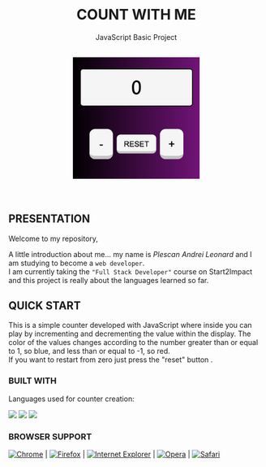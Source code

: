 <!-- PROJECT INTRO -->
<br />
<div align="center">
  <h1 align="center">COUNT WITH ME</h1>
  <p align="center">JavaScript Basic Project</p>
</div>

<br>

<!-- PROJECT IMAGE -->
<div align="center">
  <img src = "img/counter.png" width="250px">
</div>

<br>
<br>

## PRESENTATION

<p>Welcome to my repository,

A little introduction about me... my name is <em>Plescan Andrei Leonard</em> and I am studying to become a `web developer`. <br>
I am currently taking the `"Full Stack Developer"` course on Start2Impact and this project is really about the languages learned so far.</p>

## QUICK START

<p>This is a simple counter developed with JavaScript where inside you can play by incrementing and decrementing the value within the display. 
The color of the values changes according to the number greater than or equal to 1, so blue, and less than or equal to -1, so red. <br>
If you want to restart from zero just press the "reset" button .</p>

### BUILT WITH

<p>Languages used for counter creation:</p>

<div float="left">
  <img src="https://upload.wikimedia.org/wikipedia/commons/6/6a/JavaScript-logo.png" width="100px">
  <img src="https://upload.wikimedia.org/wikipedia/commons/3/38/HTML5_Badge.svg" width="100px">
  <img src="https://upload.wikimedia.org/wikipedia/commons/6/62/CSS3_logo.svg" width="100px">
</div>

### BROWSER SUPPORT

<a href="http://www.google.com/chrome/"><img height="48" src="https://raw.github.com/alrra/browser-logos/master/src/chrome/chrome_128x128.png" alt="Chrome"></a> | <a href="http://firefox.com"><img height="48" src="https://raw.github.com/alrra/browser-logos/master/src/firefox/firefox_128x128.png" alt="Firefox"></a> | <a href="http://windows.microsoft.com/en-GB/internet-explorer/download-ie"><img height="48" src="https://raw.github.com/alrra/browser-logos/master/src/archive/internet-explorer_9-11/internet-explorer_9-11_128x128.png" alt="Internet Explorer"></a> | <a href="http://opera.com"><img height="48" src="https://raw.github.com/alrra/browser-logos/master/src/opera/opera_128x128.png" alt="Opera"></a> | <a href="http://www.apple.com/safari/"><img height="48" src="https://raw.github.com/alrra/browser-logos/master/src/safari/safari_128x128.png" alt="Safari"></a>
